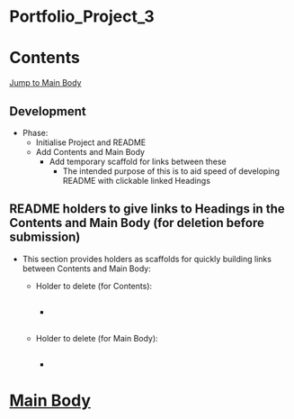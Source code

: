 # Portfolio_Project_3

# Contents

[Jump to Main Body](#link-contents) <a href="link"></a>

## Development
- Phase:
    - Initialise Project and README
    - Add Contents and Main Body
        - Add temporary scaffold for links between these
            - The intended purpose of this is to aid speed of developing README with clickable linked Headings 

## README holders to give links to Headings in the Contents and Main Body (for deletion before submission)
- This section provides holders as scaffolds for quickly building links between Contents and Main Body:
    - Holder to delete (for Contents):
        - ## [](#link-contents) <a href="link"></a>

    - Holder to delete (for Main Body):
        - ## [](#link) <a href="link-contents"></a>


# [Main Body](#link) <a href="link-contents"></a>